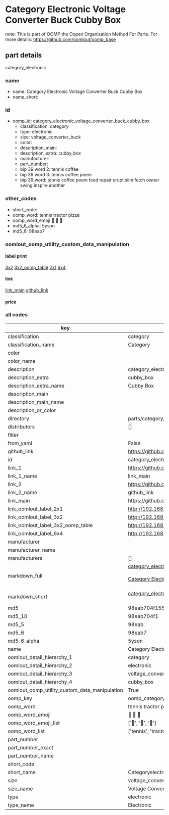 # Category Electronic Voltage Converter Buck Cubby Box  

note: This is part of OOMP the Oopen Organization Method For Parts. For more details: https://github.com/oomlout/oomp_base

##  part details



category_electronic

### name
* name: Category Electronic Voltage Converter Buck Cubby Box
* name_short: 
### id
* oomp_id: category_electronic_voltage_converter_buck_cubby_box
  * classification: category
  * type: electronic
  * size: voltage_converter_buck
  * color: 
  * description_main: 
  * description_extra: cubby_box
  * manufacturer: 
  * part_number: 
  * bip 39 word 2: tennis coffee
  * bip 39 word 3: tennis coffee poem
  * bip 39 word: tennis coffee poem feed repair erupt slim fetch owner swing inspire another

### other_codes
* short_code: 
* oomp_word: tennis tractor pizza
* oomp_word_emoji :tennis: :tractor: :pizza:
* md5_6_alpha: 5yson
* md5_6: 98eab7






### oomlout_oomp_utility_custom_data_manipulation
#### label print
[3x2](http://192.168.1.245:1112/?label=oomp%205yson)
[3x2_oomp_table](http://192.168.1.107:1112/?label=oomp%205yson)
[2x1](http://192.168.1.242:1112/?label=oomp%205yson)
[6x4](http://192.168.1.55:1112/?label=oomp%205yson)    

#### link

[link_main](https://github.com/oomlout/oomlout_oomp_current_version_messy/tree/main/parts/category_electronic_voltage_converter_buck_cubby_box) [github_link](https://github.com/oomlout/oomlout_oomp_part_src/tree/main/parts/category_electronic_voltage_converter_buck_cubby_box)                             

#### price







### all codes 
| key | value |  
| --- | --- |  
| classification | category |  
| classification_name | Category |  
| color |  |  
| color_name |  |  
| description | category_electronic |  
| description_extra | cubby_box |  
| description_extra_name | Cubby Box |  
| description_main |  |  
| description_main_name |  |  
| description_or_color |   |  
| directory | parts/category_electronic_voltage_converter_buck_cubby_box |  
| distributors | [] |  
| filter |  |  
| from_yaml | False |  
| github_link | https://github.com/oomlout/oomlout_oomp_part_src/tree/main/parts/category_electronic_voltage_converter_buck_cubby_box |  
| id | category_electronic_voltage_converter_buck_cubby_box |  
| link_1 | https://github.com/oomlout/oomlout_oomp_current_version_messy/tree/main/parts/category_electronic_voltage_converter_buck_cubby_box |  
| link_1_name | link_main |  
| link_2 | https://github.com/oomlout/oomlout_oomp_part_src/tree/main/parts/category_electronic_voltage_converter_buck_cubby_box |  
| link_2_name | github_link |  
| link_main | https://github.com/oomlout/oomlout_oomp_current_version_messy/tree/main/parts/category_electronic_voltage_converter_buck_cubby_box |  
| link_oomlout_label_2x1 | http://192.168.1.242:1112/?label=oomp%205yson |  
| link_oomlout_label_3x2 | http://192.168.1.245:1112/?label=oomp%205yson |  
| link_oomlout_label_3x2_oomp_table | http://192.168.1.107:1112/?label=oomp%205yson |  
| link_oomlout_label_6x4 | http://192.168.1.55:1112/?label=oomp%205yson |  
| manufacturer |  |  
| manufacturer_name |  |  
| manufacturers | [] |  
| markdown_full | [category_electronic_voltage_converter_buck_cubby_box](https://github.com/oomlout/oomlout_oomp_current_version_messy/tree/main/parts/category_electronic_voltage_converter_buck_cubby_box)<br>[](https://github.com/oomlout/oomlout_oomp_current_version_messy/tree/main/parts/category_electronic_voltage_converter_buck_cubby_box)<br>[Category Electronic Voltage Converter Buck Cubby Box](https://github.com/oomlout/oomlout_oomp_current_version_messy/tree/main/parts/category_electronic_voltage_converter_buck_cubby_box)<br><br> |  
| markdown_short | [category_electronic_voltage_converter_buck_cubby_box](https://github.com/oomlout/oomlout_oomp_current_version_messy/tree/main/parts/category_electronic_voltage_converter_buck_cubby_box)<br><br> |  
| md5 | 98eab704f155597933db454b4e0b4ef9 |  
| md5_10 | 98eab704f1 |  
| md5_5 | 98eab |  
| md5_6 | 98eab7 |  
| md5_6_alpha | 5yson |  
| name | Category Electronic Voltage Converter Buck Cubby Box |  
| oomlout_detail_hierarchy_1 | category |  
| oomlout_detail_hierarchy_2 | electronic |  
| oomlout_detail_hierarchy_3 | voltage_converter_buck |  
| oomlout_detail_hierarchy_4 | cubby_box |  
| oomlout_oomp_utility_custom_data_manipulation | True |  
| oomp_key | oomp_category_electronic_voltage_converter_buck_cubby_box |  
| oomp_word | tennis tractor pizza |  
| oomp_word_emoji | :tennis: :tractor: :pizza: |  
| oomp_word_emoji_list | [':tennis:', ':tractor:', ':pizza:'] |  
| oomp_word_list | ['tennis', 'tractor', 'pizza'] |  
| part_number |  |  
| part_number_exact |  |  
| part_number_name |  |  
| short_code |  |  
| short_name | Categoryelectronic |  
| size | voltage_converter_buck |  
| size_name | Voltage Converter Buck |  
| type | electronic |  
| type_name | Electronic |  
